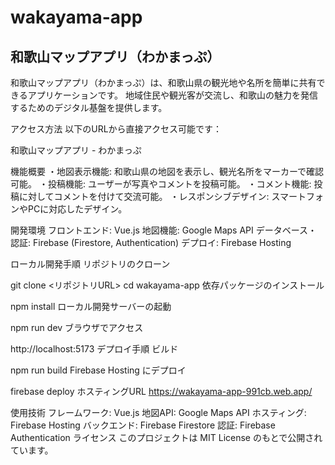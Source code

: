 # wakayama-app
## 和歌山マップアプリ（わかまっぷ）
和歌山マップアプリ（わかまっぷ）は、和歌山県の観光地や名所を簡単に共有できるアプリケーションです。
地域住民や観光客が交流し、和歌山の魅力を発信するためのデジタル基盤を提供します。

アクセス方法
以下のURLから直接アクセス可能です：

和歌山マップアプリ - わかまっぷ

機能概要
・地図表示機能: 和歌山県の地図を表示し、観光名所をマーカーで確認可能。
・投稿機能: ユーザーが写真やコメントを投稿可能。
・コメント機能: 投稿に対してコメントを付けて交流可能。
・レスポンシブデザイン: スマートフォンやPCに対応したデザイン。

開発環境
フロントエンド: Vue.js
地図機能: Google Maps API
データベース・認証: Firebase (Firestore, Authentication)
デプロイ: Firebase Hosting

ローカル開発手順
リポジトリのクローン

git clone <リポジトリURL>
cd wakayama-app
依存パッケージのインストール


npm install
ローカル開発サーバーの起動


npm run dev
ブラウザでアクセス

http://localhost:5173
デプロイ手順
ビルド

npm run build
Firebase Hosting にデプロイ

firebase deploy
ホスティングURL https://wakayama-app-991cb.web.app/

使用技術
フレームワーク: Vue.js
地図API: Google Maps API
ホスティング: Firebase Hosting
バックエンド: Firebase Firestore
認証: Firebase Authentication
ライセンス
このプロジェクトは MIT License のもとで公開されています。

